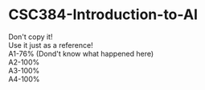 # CSC384-Introduction-to-AI
Don't copy it!<br/>
Use it just as a reference!<br/>
A1-76% (Dond't know what happened here)<br/>
A2-100%<br/>
A3-100%<br/>
A4-100%<br/>
